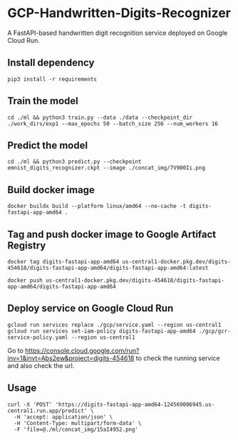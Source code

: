 # GCP-Handwritten-Digits-Recognizer
A FastAPI-based handwritten digit recognition service deployed on Google Cloud Run.

## Install dependency
```
pip3 install -r requirements
```

## Train the model
```
cd ./ml && python3 train.py --data ./data --checkpoint_dir ./work_dirs/exp1 --max_epochs 50 --batch_size 256 --num_workers 16
```

## Predict the model
```
cd ./ml && python3 predict.py --checkpoint emnist_digits_recognizer.ckpt --image ./concat_img/7V900Ii.png
```

## Build docker image
```
docker buildx build --platform linux/amd64 --no-cache -t digits-fastapi-app-amd64 .
```

## Tag and push docker image to Google Artifact Registry
```
docker tag digits-fastapi-app-amd64 us-central1-docker.pkg.dev/digits-454618/digits-fastapi-app-amd64/digits-fastapi-app-amd64:latest

docker push us-central1-docker.pkg.dev/digits-454618/digits-fastapi-app-amd64/digits-fastapi-app-amd64
```

## Deploy service on Google Cloud Run
```
gcloud run services replace ./gcp/service.yaml --region us-central1
gcloud run services set-iam-policy digits-fastapi-app-amd64 ./gcp/gcr-service-policy.yaml --region us-central1
```

Go to https://console.cloud.google.com/run?inv=1&invt=Abs2ew&project=digits-454618 to check the running service and also check the url.

## Usage
```
curl -X 'POST' 'https://digits-fastapi-app-amd64-124569006945.us-central1.run.app/predict' \
  -H 'accept: application/json' \
  -H 'Content-Type: multipart/form-data' \
  -F 'file=@./ml/concat_img/15aI4952.png' 
```